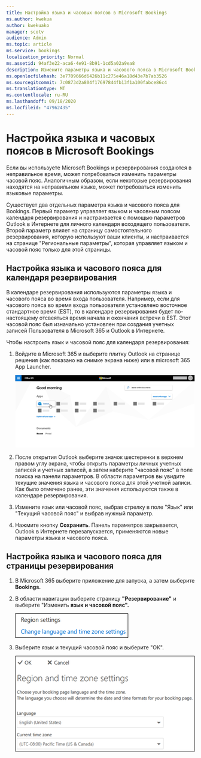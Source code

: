 ```yaml
---
title: Настройка языка и часовых поясов в Microsoft Bookings
ms.author: kwekua
author: kwekuako
manager: scotv
audience: Admin
ms.topic: article
ms.service: bookings
localization_priority: Normal
ms.assetid: 94af3e22-aca6-4e91-8b91-1cd5a02a9ea8
description: Измените параметры языка и часового пояса в Microsoft Bookings. Если резервирования создаются в неправильное время, bookings может быть настроен для неправильного часовой пояс.
ms.openlocfilehash: 3e7709666d6426b11c275e46a18d43e7b7ab3526
ms.sourcegitcommit: 7c0873d2a804f17697844fb13f1a100fabce86c4
ms.translationtype: MT
ms.contentlocale: ru-RU
ms.lasthandoff: 09/18/2020
ms.locfileid: "47962435"
---
```

# <a name="set-language-and-time-zones-in-microsoft-bookings"></a>Настройка языка и часовых поясов в Microsoft Bookings

Если вы используете Microsoft Bookings и резервирования создаются в неправильное время, может потребоваться изменить параметры часовой пояс. Аналогичным образом, если некоторые резервирования находятся на неправильном языке, может потребоваться изменить языковые параметры.

Существует два отдельных параметра языка и часового пояса для Bookings. Первый параметр управляет языком и часовным поясом календаря резервирования и настраивается с помощью параметров Outlook в Интернете для личного календаря воходящего пользователя. Второй параметр влияет на страницу самостоятельного резервирования, которую используют ваши клиенты, и настраивается на странице "Региональные параметры", которая управляет языком и часовой пояс только для этой страницы.

## <a name="setting-language-and-time-zone-for-a-booking-calendar"></a>Настройка языка и часового пояса для календаря резервирования

В календаре резервирования используются параметры языка и часового пояса во время входа пользователя. Например, если для часового пояса во время входа пользователя установлено восточное стандартное время (EST), то в календаре резервирования будет по-настоящему отсвеяться время начала и окончания встречи в EST. Этот часовой пояс был изначально установлен при создания учетных записей Пользователя в Microsoft 365 и Outlook в Интернете.

Чтобы настроить язык и часовой пояс для календаря резервирования:

1. Войдите в Microsoft 365 и выберите плитку Outlook на странице решения (как показано на снимке экрана ниже) или в microsoft 365 App Launcher.

   ![Изображение плитки Outlook на конечной странице Microsoft 365](../media/bookings-outlook-tile.png)

1. После открытия Outlook  выберите значок шестеренки в верхнем правом углу экрана, чтобы открыть параметры личных  учетных записей и учетных записей, а затем наберите "часовой пояс" в поле поиска на панели параметров. В области параметров вы увидите текущие значения языка и часового пояса для этой учетной записи. Как было отмечено ранее, эти значения используются также в календаре резервирования.

1. Измените язык или часовой пояс, выбрав стрелку в поле "Язык" или "Текущий часовой пояс" и выбрав нужный параметр. 

1. Нажмите кнопку **Сохранить**. Панель параметров закрывается, Outlook в Интернете перезапускается, применяются новые параметры языка и часового пояса.

## <a name="setting-the-language-and-time-zone-for-the-booking-page"></a>Настройка языка и часового пояса для страницы резервирования

1. В Microsoft 365 выберите приложение для запуска, а затем выберите **Bookings.**

1. В области навигации выберите страницу **"Резервирование"** и выберите "Изменить **язык и часовой пояс".**

   ![Screenshot: Change language and time zone settings link](../media/bookings-region-language-timezone-settings.png)

1. Выберите язык и текущий часовой пояс и выберите "ОК".

   ![Снимок экрана: параметры языка и часового пояса](../media/bookings-region-timezone-settings.png)
